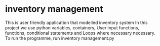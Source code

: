 # inventory management

This is user friendly application that modelled inventory system
In this project we use python variables, containers, User input functions, functions, conditional statements and Loops where necessary necessary.
To run the programme, run inventory management.py
